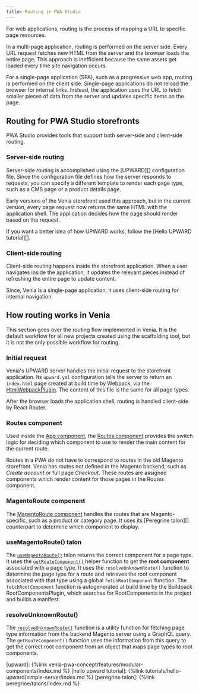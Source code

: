 ```yaml
---
title: Routing in PWA Studio
---
```


For web applications, routing is the process of mapping a URL to specific page resources.

In a multi-page application, routing is performed on the server side.
Every URL request fetches new HTML from the server and the browser loads the entire page.
This approach is inefficient because the same assets get loaded every time site navigation occurs.

For a single-page application (SPA), such as a progressive web app, routing is performed on the client side.
Single-page applications do not reload the browser for internal links.
Instead, the application uses the URL to fetch smaller pieces of data from the server and updates specific items on the page.

## Routing for PWA Studio storefronts

PWA Studio provides tools that support both server-side and client-side routing.

### Server-side routing

Server-side routing is accomplished using the [UPWARD][] configuration file.
Since the configuration file defines how the server responds to requests,
you can specify a different template to render each page type, such as a CMS page or a product details page.

Early versions of the Venia storefront used this approach, but
in the current version, every page request now returns the same HTML with the application shell.
The application decides how the page should render based on the request.

If you want a better idea of how UPWARD works, follow the [Hello UPWARD tutorial][].

### Client-side routing

Client-side routing happens inside the storefront application.
When a user navigates inside the application, it updates the relevant pieces instead of refreshing the entire page to update content.

Since, Venia is a single-page application, it uses client-side routing for internal navigation.

## How routing works in Venia

This section goes over the routing flow implemented in Venia.
It is the default workflow for all new projects created using the scaffolding tool,
but it is not the only possible workflow for routing.

### Initial request

Venia's UPWARD server handles the initial request to the storefront application.
Its `upward.yml` configuration tells the server to return an `index.html` page created at build time by Webpack, via the [HtmlWebpackPlugin][].
The content of this file is the same for all page types.

After the browser loads the application shell, routing is handled client-side by React Router.

### Routes component

Used inside the [App component][], the [Routes component][] provides the switch logic for deciding which component to use to render the main content for the current route.

Routes in a PWA do not have to correspond to routes in the old Magento storefront. Venia has routes not defined in the Magento backend, such as _Create account_ or full page _Checkout_.
These routes are assigned components which render content for those pages in the Routes component.

### MagentoRoute component

The [MagentoRoute component][] handles the routes that are Magento-specific, such as a product or category page.
It uses its [Peregrine talon][] counterpart to determine which component to display.

### useMagentoRoute() talon

The [`useMagentoRoute()`][] talon returns the correct component for a page type. It uses the [`getRouteComponent()`][] helper function to get the **root component** associated with a page type.
It uses the `resolveUnknownRoute()` function to determine the page type for a route and retrieves the root component associated with that type using a global `fetchRootComponent` function.
The `fetchRootComponent` function is autogenerated at build time by the Buildpack RootComponentsPlugin, which searches for RootComponents in the project and builds a manifest.

### resolveUnknownRoute()

The [`resolveUnknownRoute()`][] function is a utility function for fetching page type information from the backend Magento server using a GraphQL query.
The `getRouteComponent()` function uses the information from this query to get the correct root component from an object that maps page types to root components.

[upward]: {%link venia-pwa-concept/features/modular-components/index.md %}
[hello upward tutorial]: {%link tutorials/hello-upward/simple-server/index.md %}
[peregrine talon]: {%link peregrine/talons/index.md %}

[template file]: https://github.com/magento/pwa-studio/blob/develop/packages/venia-concept/template.html
[app component]: https://github.com/magento/pwa-studio/blob/develop/packages/venia-ui/lib/components/App/app.js
[routes component]: https://github.com/magento/pwa-studio/blob/develop/packages/venia-ui/lib/components/Routes/routes.js
[magentoroute component]: https://github.com/magento/pwa-studio/blob/develop/packages/venia-ui/lib/components/MagentoRoute/magentoRoute.js
[`usemagentoroute()`]: https://github.com/magento/pwa-studio/blob/develop/packages/peregrine/lib/talons/MagentoRoute/useMagentoRoute.js
[`getroutecomponent()`]: https://github.com/magento/pwa-studio/blob/develop/packages/peregrine/lib/talons/MagentoRoute/getRouteComponent.js
[`resolveunknownroute()`]: https://github.com/magento/pwa-studio/blob/develop/packages/peregrine/lib/Router/resolveUnknownRoute.js
[HtmlWebpackPlugin]: https://webpack.js.org/plugins/html-webpack-plugin/
